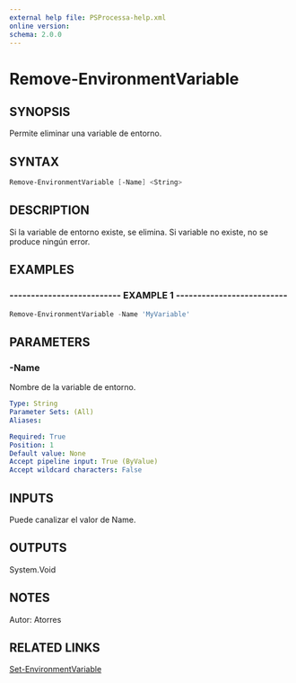 ```yaml
---
external help file: PSProcessa-help.xml
online version: 
schema: 2.0.0
---
```


# Remove-EnvironmentVariable

## SYNOPSIS
Permite eliminar una variable de entorno.

## SYNTAX

```powershell
Remove-EnvironmentVariable [-Name] <String>
```

## DESCRIPTION
Si la variable de entorno existe, se elimina.
Si variable no existe, no se produce ningún error.

## EXAMPLES

### -------------------------- EXAMPLE 1 --------------------------
```powershell
Remove-EnvironmentVariable -Name 'MyVariable'
```

## PARAMETERS

### -Name
Nombre de la variable de entorno.

```yaml
Type: String
Parameter Sets: (All)
Aliases: 

Required: True
Position: 1
Default value: None
Accept pipeline input: True (ByValue)
Accept wildcard characters: False
```

## INPUTS

Puede canalizar el valor de Name.

## OUTPUTS

System.Void

## NOTES
Autor: Atorres

## RELATED LINKS

[Set-EnvironmentVariable](Set-EnvironmentVariable.md)

